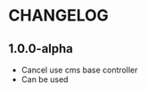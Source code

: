 CHANGELOG
==============

1.0.0-alpha
-----------------
  * Cancel use cms base controller
  * Can be used
